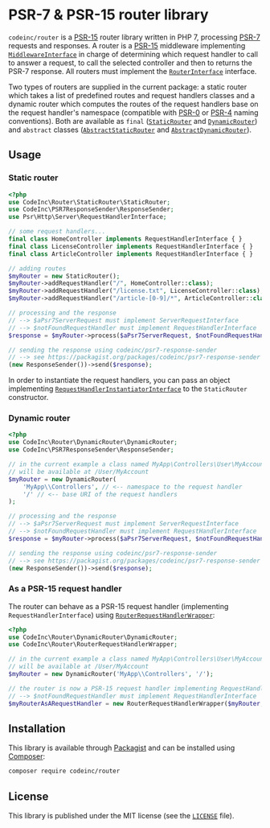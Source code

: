 # PSR-7 & PSR-15 router library

`codeinc/router` is a [PSR-15](https://www.php-fig.org/psr/psr-15/) router library written in PHP 7, processing [PSR-7](https://www.php-fig.org/psr/psr-7/) requests and responses. A router is a [PSR-15](https://www.php-fig.org/psr/psr-15/) middleware implementing [`MiddlewareInterface`](https://www.php-fig.org/psr/psr-15/#22-psrhttpservermiddlewareinterface) in charge of determining which request handler to call to answer a request, to call the selected controller and then to returns the PSR-7 response. All routers must implement the [`RouterInterface`](src/RouterInterface.php) interface. 

Two types of routers are supplied in the current package: a static router which takes a list of predefined routes and request handlers classes and a dynamic router which computes the routes of the request handlers base on the request handler's namespace (compatible with [PSR-0](https://www.php-fig.org/psr/psr-0/) or [PSR-4](https://www.php-fig.org/psr/psr-4/) naming conventions). Both are available as `final` ([`StaticRouter`](src/StaticRouter.php) and [`DynamicRouter`](src/DynamicRouter/DynamicRouter.php)) and `abstract` classes ([`AbstractStaticRouter`](src/StaticRouter/AbstractStaticRouter.php) and [`AbstractDynamicRouter`](src/DynamicRouter/DynamicRouter.php)).

## Usage

### Static router
```php
<?php
use CodeInc\Router\StaticRouter\StaticRouter;
use CodeInc\PSR7ResponseSender\ResponseSender; 
use Psr\Http\Server\RequestHandlerInterface;

// some request handlers...
final class HomeController implements RequestHandlerInterface { } 
final class LicenseController implements RequestHandlerInterface { } 
final class ArticleController implements RequestHandlerInterface { } 

// adding routes
$myRouter = new StaticRouter();
$myRouter->addRequestHandler("/", HomeController::class); 
$myRouter->addRequestHandler("/license.txt", LicenseController::class); 
$myRouter->addRequestHandler("/article-[0-9]/*", ArticleController::class); 

// processing and the response
// --> $aPsr7ServerRequest must implement ServerRequestInterface 
// --> $notFoundRequestHandler must implement RequestHandlerInterface 
$response = $myRouter->process($aPsr7ServerRequest, $notFoundRequestHandler);

// sending the response using codeinc/psr7-response-sender
// --> see https://packagist.org/packages/codeinc/psr7-response-sender
(new ResponseSender())->send($response);
```

In order to instantiate the request handlers, you can pass an object implementing [`RequestHandlerInstantiatorInterface`](src/RequestHandlerInstantiator/RequestHandlerFactoryInterface.php) to the `StaticRouter` constructor.


### Dynamic router 

```php
<?php
use CodeInc\Router\DynamicRouter\DynamicRouter;
use CodeInc\PSR7ResponseSender\ResponseSender; 

// in the current example a class named MyApp\Controllers\User\MyAccount
// will be available at /User/MyAccount
$myRouter = new DynamicRouter(
    'MyApp\\Controllers', // <-- namespace to the request handler
    '/' // <-- base URI of the request handlers
);

// processing and the response
// --> $aPsr7ServerRequest must implement ServerRequestInterface 
// --> $notFoundRequestHandler must implement RequestHandlerInterface 
$response = $myRouter->process($aPsr7ServerRequest, $notFoundRequestHandler);

// sending the response using codeinc/psr7-response-sender
// --> see https://packagist.org/packages/codeinc/psr7-response-sender
(new ResponseSender())->send($response);
```

### As a PSR-15 request handler

The router can behave as a PSR-15 request handler (implementing `RequestHandlerInterface`) using [`RouterRequestHandlerWrapper`](src/RouterRequestHandlerWrapper.php):
 ```php
 <?php
 use CodeInc\Router\DynamicRouter\DynamicRouter;
 use CodeInc\Router\RouterRequestHandlerWrapper;
 
 // in the current example a class named MyApp\Controllers\User\MyAccount
 // will be available at /User/MyAccount
 $myRouter = new DynamicRouter('MyApp\\Controllers', '/');
 
 // the router is now a PSR-15 request handler implementing RequestHandlerInterface
 // --> $notFoundRequestHandler must implement RequestHandlerInterface 
 $myRouterAsARequestHandler = new RouterRequestHandlerWrapper($myRouter, $notFoundRequestHandler);
```

## Installation

This library is available through [Packagist](https://packagist.org/packages/codeinc/router) and can be installed using [Composer](https://getcomposer.org/): 

```bash
composer require codeinc/router
```

## License 
This library is published under the MIT license (see the [`LICENSE`](LICENSE) file).